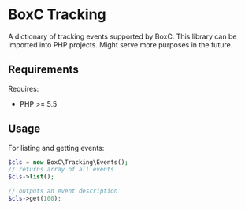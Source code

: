 # BoxC Tracking

A dictionary of tracking events supported by BoxC. This library can be imported into PHP projects. Might serve more purposes in the future.

## Requirements

Requires:
- PHP >= 5.5

## Usage

For listing and getting events:

```php
$cls = new BoxC\Tracking\Events();
// returns array of all events
$cls->list();

// outputs an event description
$cls->get(100);
```
